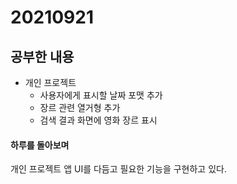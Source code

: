 # 20210921

## 공부한 내용
+ 개인 프로젝트
  - 사용자에게 표시할 날짜 포맷 추가
  - 장르 관련 열거형 추가
  - 검색 결과 화면에 영화 장르 표시

#### 하루를 돌아보며
개인 프로젝트 앱 UI를 다듬고 필요한 기능을 구현하고 있다.
